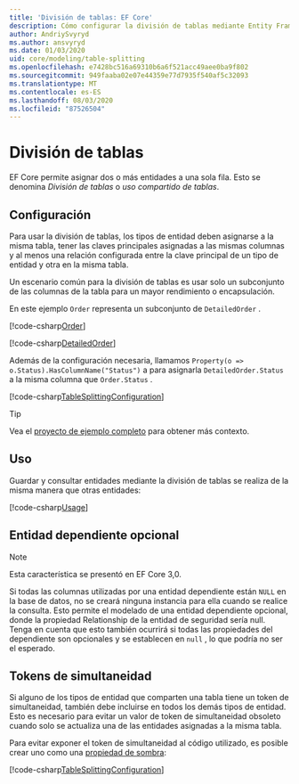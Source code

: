 ```yaml
---
title: 'División de tablas: EF Core'
description: Cómo configurar la división de tablas mediante Entity Framework Core
author: AndriySvyryd
ms.author: ansvyryd
ms.date: 01/03/2020
uid: core/modeling/table-splitting
ms.openlocfilehash: e7428bc516a69310b6a6f521acc49aee0ba9f802
ms.sourcegitcommit: 949faaba02e07e44359e77d7935f540af5c32093
ms.translationtype: MT
ms.contentlocale: es-ES
ms.lasthandoff: 08/03/2020
ms.locfileid: "87526504"
---
```

# <a name="table-splitting"></a>División de tablas

EF Core permite asignar dos o más entidades a una sola fila. Esto se denomina _División de tablas_ o _uso compartido de tablas_.

## <a name="configuration"></a>Configuración

Para usar la división de tablas, los tipos de entidad deben asignarse a la misma tabla, tener las claves principales asignadas a las mismas columnas y al menos una relación configurada entre la clave principal de un tipo de entidad y otra en la misma tabla.

Un escenario común para la división de tablas es usar solo un subconjunto de las columnas de la tabla para un mayor rendimiento o encapsulación.

En este ejemplo `Order` representa un subconjunto de `DetailedOrder` .

[!code-csharp[Order](../../../samples/core/Modeling/TableSplitting/Order.cs?name=Order)]

[!code-csharp[DetailedOrder](../../../samples/core/Modeling/TableSplitting/DetailedOrder.cs?name=DetailedOrder)]

Además de la configuración necesaria, llamamos `Property(o => o.Status).HasColumnName("Status")` a para asignarla `DetailedOrder.Status` a la misma columna que `Order.Status` .

[!code-csharp[TableSplittingConfiguration](../../../samples/core/Modeling/TableSplitting/TableSplittingContext.cs?name=TableSplitting)]

> [!TIP]
> Vea el [proyecto de ejemplo completo](https://github.com/dotnet/EntityFramework.Docs/tree/master/samples/core/Modeling/TableSplitting) para obtener más contexto.

## <a name="usage"></a>Uso

Guardar y consultar entidades mediante la división de tablas se realiza de la misma manera que otras entidades:

[!code-csharp[Usage](../../../samples/core/Modeling/TableSplitting/Program.cs?name=Usage)]

## <a name="optional-dependent-entity"></a>Entidad dependiente opcional

> [!NOTE]
> Esta característica se presentó en EF Core 3,0.

Si todas las columnas utilizadas por una entidad dependiente están `NULL` en la base de datos, no se creará ninguna instancia para ella cuando se realice la consulta. Esto permite el modelado de una entidad dependiente opcional, donde la propiedad Relationship de la entidad de seguridad sería null. Tenga en cuenta que esto también ocurrirá si todas las propiedades del dependiente son opcionales y se establecen en `null` , lo que podría no ser el esperado.

## <a name="concurrency-tokens"></a>Tokens de simultaneidad

Si alguno de los tipos de entidad que comparten una tabla tiene un token de simultaneidad, también debe incluirse en todos los demás tipos de entidad. Esto es necesario para evitar un valor de token de simultaneidad obsoleto cuando solo se actualiza una de las entidades asignadas a la misma tabla.

Para evitar exponer el token de simultaneidad al código utilizado, es posible crear uno como una [propiedad de sombra](xref:core/modeling/shadow-properties):

[!code-csharp[TableSplittingConfiguration](../../../samples/core/Modeling/TableSplitting/TableSplittingContext.cs?name=ConcurrencyToken&highlight=2)]
